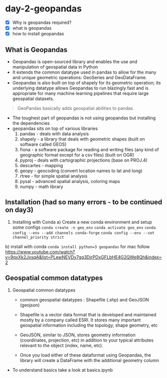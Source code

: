 # day-2-geopandas

- [X] Why is geopandas required?
- [X] what is geopandas
- [X] how to install geopandas

## What is Geopandas
- Geopandas is open-sourced library and enables the use and manipulation of geospatial data in Python
-  It extends the common datatype used in pandas to allow for the many and unique geometric operations: GeoSeries and GeoDataFrame.
- Geopandas is also built on top of shapely for its geometric operation; its underlying datatype allows Geopandas to run blazingly fast and is appropriate for many machine learning pipelines that require large geospatial datasets.
> GeoPandas basically adds geospatial abilities to pandas

- The toughest part of geopandas is not using geopandas but installing the dependencies
- geopandas sits on top of various libraries
    1. pandas - deals with data analysis
    2. shapely - a library that deals with geometric shapes (built on software called GEOS)
    3. fiona - a software package for reading and writing files (any kind of geographic format except for a csv files) (built on OGR)
    4. pyproj - deals with cartographic projections (base on PROJ.4)
    5. descartes - mapping 
    6. geopy - geocoding (convert location names to lat and long)
    7. rtree - for simple spatial analysis
    8. pysal - advanced spatial analysis, coloring maps
    9. numpy - math library



## Installation (had so many errors - to be continued on day3)

1. Installing with Conda
a) Create a new conda environment and setup some configs
` conda create -n geo_env `
` conda activate geo_env `
` conda config --env --add channels conda-forge `
` conda config --env --set channel_priority strict `

b) install with conda
 ` conda install python=3 geopandas `
for mac follow  https://www.youtube.com/watch?v=9qxXk2JxsqA&list=PLewNEVDy7gq3DjrPDxGFLbHE4G2QWe8Qh&index=2
 ## Geospatial common datatypes

 1. Geospatial common datatypes
    -  common geospatial datatypes : Shapefile (.shp) and GeoJSON (geojson)

    - Shapefile is a vector data format that is developed and maintained mostly by a company called ESRI. It stores many important geospatial information including the topology, shape geometry, etc

    - GeoJSON, similar to JSON, stores geometry information (coordinates, projection, etc) in addition to your typical attributes relevant to the object (index, name, etc).

    - Once you load either of these dataformat using Geopandas, the library will create a DataFrame with the additional geometry column

- To understand basics take a look at basics.ipynb


